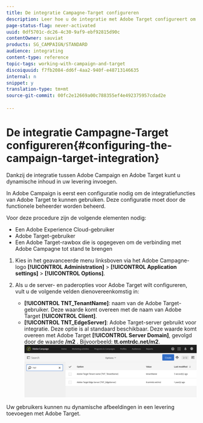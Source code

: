 ```yaml
---
title: De integratie Campagne-Target configureren
description: Leer hoe u de integratie met Adobe Target configureert om dynamische inhoud te gebruiken in Adobe Campaign.
page-status-flag: never-activated
uuid: 0df5701c-dc26-4c30-9af9-ebf92815d90c
contentOwner: sauviat
products: SG_CAMPAIGN/STANDARD
audience: integrating
content-type: reference
topic-tags: working-with-campaign-and-target
discoiquuid: f7fb2084-dd6f-4aa2-940f-e48713146635
internal: n
snippet: y
translation-type: tm+mt
source-git-commit: 00fc2e12669a00c788355ef4e492375957cdad2e

---
```



# De integratie Campagne-Target configureren{#configuring-the-campaign-target-integration}

Dankzij de integratie tussen Adobe Campaign en Adobe Target kunt u dynamische inhoud in uw levering invoegen.

In Adobe Campaign is eerst een configuratie nodig om de integratiefuncties van Adobe Target te kunnen gebruiken. Deze configuratie moet door de functionele beheerder worden beheerd.

Voor deze procedure zijn de volgende elementen nodig:

* Een Adobe Experience Cloud-gebruiker
* Adobe Target-gebruiker
* Een Adobe Target-rawbox die is opgegeven om de verbinding met Adobe Campagne tot stand te brengen

1. Kies in het geavanceerde menu linksboven via het Adobe Campagne-logo **[!UICONTROL Administration]** > **[!UICONTROL Application settings]** > **[!UICONTROL Options]**.
1. Als u de server- en paderopties voor Adobe Target wilt configureren, vult u de volgende velden dienovereenkomstig in:

   * **[!UICONTROL TNT_TenantName]**: naam van de Adobe Target-gebruiker. Deze waarde komt overeen met de naam van Adobe Target **[!UICONTROL Client]**.
   * **[!UICONTROL TNT_EdgeServer]**: Adobe Target-server gebruikt voor integratie. Deze optie is al standaard beschikbaar. Deze waarde komt overeen met Adobe Target **[!UICONTROL Server Domain]**, gevolgd door de waarde **/m2** . Bijvoorbeeld: **tt.omtrdc.net/m2**.
   ![](assets/tar_options.png)

Uw gebruikers kunnen nu dynamische afbeeldingen in een levering toevoegen met Adobe Target.
